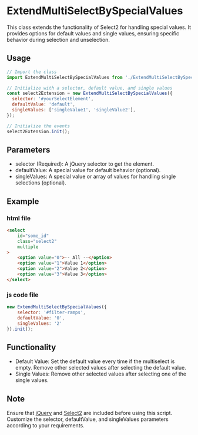 # ExtendMultiSelectBySpecialValues
This class extends the functionality of Select2 for handling special values. It provides options for default values and single values, ensuring specific behavior during selection and unselection.

## Usage
```js
// Import the class
import ExtendMultiSelectBySpecialValues from './ExtendMultiSelectBySpecialValues';

// Initialize with a selector, default value, and single values
const select2Extension = new ExtendMultiSelectBySpecialValues({
  selector: '#yourSelectElement',
  defaultValue: 'default',
  singleValues: ['singleValue1', 'singleValue2'],
});

// Initialize the events
select2Extension.init();
```

## Parameters
- selector (Required): A jQuery selector to get the element.
- defaultValue: A special value for default behavior (optional).
- singleValues: A special value or array of values for handling single selections (optional).

## Example
### html file
```html
<select
    id="some_id"
    class="select2"
    multiple
>
    <option value="0">-- All --</option>
    <option value="1">Value 1</option>
    <option value="2">Value 2</option>
    <option value="3">Value 3</option>
</select>
```

### js code file
```js
new ExtendMultiSelectBySpecialValues({
    selector: '#filter-ramps',
    defaultValue: '0',
    singleValues: '2'
}).init();
```

## Functionality
- Default Value: Set the default value every time if the multiselect is empty. Remove other selected values after selecting the default value.
- Single Values: Remove other selected values after selecting one of the single values.

## Note
Ensure that [jQuery](https://jquery.com/) and [Select2](https://select2.org/) are included before using this script.
Customize the selector, defaultValue, and singleValues parameters according to your requirements.
